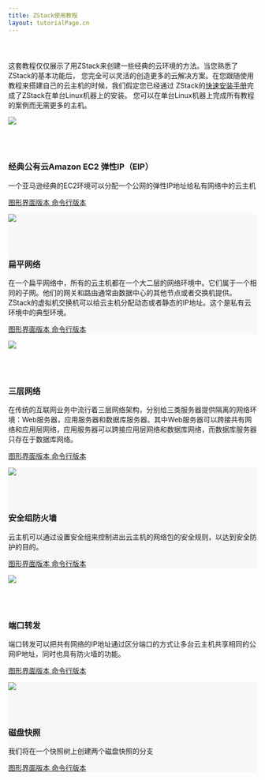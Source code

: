 ```yaml
---
title: ZStack使用教程
layout: tutorialPage.cn
---
```


<div class="container">
  <div class="row" style="padding-top: 25px">
    <p>
    这套教程仅仅展示了用ZStack来创建一些经典的云环境的方法。当您熟悉了ZStack的基本功能后，
    您完全可以灵活的创造更多的云解决方案。在您跟随使用教程来搭建自己的云主机的时候，我们假定您已经通过
    ZStack的<a href="../installation/index.html">快速安装手册</a>完成了ZStack在单台Linux机器上的安装。
    您可以在单台Linux机器上完成所有教程的案例而无需更多的主机。
    </p>
  </div>
  <div class="row">
    <div class="col-sm-6">
      <img class="img-responsive" src="/images/eip.png">
    </div>
    <div class="col-sm-6" style="padding-top: 50px">
      <h3>经典公有云Amazon EC2 弹性IP（EIP）</h3>
      <p>一个亚马逊经典的EC2环境可以分配一个公网的弹性IP地址给私有网络中的云主机</p>
      <p>
        <a href="ec2-ui.html" class="btn btn-primary" role="button">
          图形界面版本
        </a>
        <a href="ec2-cli.html" class="btn btn-default" role="button">
          命令行版本
        </a>
      </p>
    </div>
  </div>
</div>


<div  style="background: #f7f7f7">
  <div class="container">
    <div class="row">
      <div class="col-sm-6">
        <img class="img-responsive" src="/images/flat_network.png">
      </div>
      <div class="col-sm-6" style="padding-top: 50px">
        <h3>扁平网络</h3>
        <p>在一个扁平网络中，所有的云主机都在一个大二层的网络环境中。它们属于一个相同的子网。他们的网关和路由通常由数据中心的其他节点或者交换机提供。ZStack的虚拟机交换机可以给云主机分配动态或者静态的IP地址。这个是私有云环境中的典型环境。</p>
        <p>
          <a href="flat-network-ui.html" class="btn btn-primary" role="button">
            图形界面版本
          </a>
          <a href="flat-network-cli.html" class="btn btn-default" role="button">
            命令行版本
          </a>
        </p>
      </div>
    </div>
  </div>
</div>

<div class="container">
  <div class="row">
    <div class="col-sm-6">
      <img class="img-responsive" src="/images/tier_3_networks.png">
    </div>
    <div class="col-sm-6" style="padding-top: 50px">
      <h3>三层网络</h3>
      <p>在传统的互联网业务中流行着三层网络架构，分别给三类服务器提供隔离的网络环境：Web服务器，应用服务器和数据库服务器。其中Web服务器可以跨接共有网络和应用层网络，应用服务器可以跨接应用层网络和数据库网络，而数据库服务器只存在于数据库网络。</p>
      <p>
        <a href="three-tiered-ui.html" class="btn btn-primary" role="button">
          图形界面版本
        </a>
        <a href="three-tiered-cli.html" class="btn btn-default" role="button">
          命令行版本
        </a>
      </p>
    </div>
  </div>
</div>

<div  style="background: #f7f7f7">
  <div class="container">
    <div class="row">
      <div class="col-sm-6">
        <img class="img-responsive" src="/images/flat_network_with_security_group.png">
      </div>
      <div class="col-sm-6" style="padding-top: 50px">
        <h3>安全组防火墙</h3>
        <p>云主机可以通过设置安全组来控制进出云主机的网络包的安全规则，以达到安全防护的目的。</p>
        <p>
          <a href="security-group-ui.html" class="btn btn-primary" role="button">
            图形界面版本
          </a>
          <a href="security-group-cli.html" class="btn btn-default" role="button">
            命令行版本
          </a>
        </p>
      </div>
    </div>
  </div>
</div>

<div class="container">
  <div class="row">
    <div class="col-sm-6">
      <img class="img-responsive" src="/images/port_forwarding.png">
    </div>
    <div class="col-sm-6" style="padding-top: 50px">
      <h3>端口转发</h3>
      <p>端口转发可以把共有网络的IP地址通过区分端口的方式让多台云主机共享相同的公网IP地址，同时也具有防火墙的功能。</p>
      <p>
        <a href="elastic-port-forwarding-ui.html" class="btn btn-primary" role="button">
          图形界面版本
        </a>
        <a href="elastic-port-forwarding-cli.html" class="btn btn-default" role="button">
          命令行版本
        </a>
      </p>
    </div>
  </div>
</div>

<div  style="background: #f7f7f7">
  <div class="container">
    <div class="row">
      <div class="col-sm-6">
        <img class="img-responsive" src="/images/snapshot.png">
      </div>
      <div class="col-sm-6" style="padding-top: 50px">
        <h3>磁盘快照</h3>
        <p>我们将在一个快照树上创建两个磁盘快照的分支</p>
        <p>
          <a href="snapshot-ui.html" class="btn btn-primary" role="button">
            图形界面版本
          </a>
          <a href="snapshot-cli.html" class="btn btn-default" role="button">
            命令行版本
          </a>
        </p>
      </div>
    </div>
  </div>
</div>
